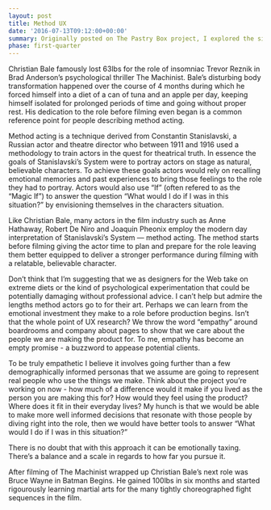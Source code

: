 ```yaml
---
layout: post
title: Method UX
date: '2016-07-13T09:12:00+00:00'
summary: Originally posted on The Pastry Box project, I explored the similar themes and motives between method actors and user experience professionals in the field of empathy for the roles they play in the respective industries.
phase: first-quarter
---
```


Christian Bale famously lost 63lbs for the role of insomniac Trevor Reznik in Brad Anderson’s psychological thriller The Machinist. Bale’s disturbing body transformation happened over the course of 4 months during which he forced himself into a diet of a can of tuna and an apple per day, keeping himself isolated for prolonged periods of time and going without proper rest. His dedication to the role before filming even began is a common reference point for people describing method acting.

Method acting is a technique derived from Constantin Stanislavski, a Russian actor and theatre director who between 1911 and 1916 used a methodology to train actors in the quest for theatrical truth. In essence the goals of Stanislavski’s System were to portray actors on stage as natural, believable characters. To achieve these goals actors would rely on recalling emotional memories and past experiences to bring those feelings to the role they had to portray. Actors would also use “If” (often refered to as the “Magic If”) to answer the question “What would I do if I was in this situation?” by envisioning themselves in the characters situation.

Like Christian Bale, many actors in the film industry such as Anne Hathaway, Robert De Niro and Joaquin Pheonix employ the modern day interpretation of Stanislavski’s System — method acting. The method starts before filming giving the actor time to plan and prepare for the role leaving them better equipped to deliver a stronger performance during filming with a relatable, believable character.

Don’t think that I’m suggesting that we as designers for the Web take on extreme diets or the kind of psychological experimentation that could be potentially damaging without professional advice. I can’t help but admire the lengths method actors go to for their art. Perhaps we can learn from the emotional investment they make to a role before production begins. Isn’t that the whole point of UX research? We throw the word “empathy” around boardrooms and company about pages to show that we care about the people we are making the product for. To me, empathy has become an empty promise - a buzzword to appease potential clients.

To be truly empathetic I believe it involves going further than a few demographically informed personas that we assume are going to represent real people who use the things we make. Think about the project you’re working on now - how much of a difference would it make if you lived as the person you are making this for? How would they feel using the product? Where does it fit in their everyday lives? My hunch is that we would be able to make more well informed decisions that resonate with those people by diving right into the role, then we would have better tools to answer “What would I do if I was in this situation?”

There is no doubt that with this approach it can be emotionally taxing. There’s a balance and a scale in regards to how far you pursue it.

After filming of The Machinist wrapped up Christian Bale’s next role was Bruce Wayne in Batman Begins. He gained 100lbs in six months and started rigourously learning martial arts for the many tightly choreographed fight sequences in the film.
